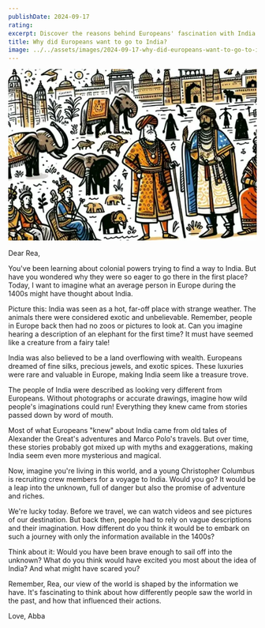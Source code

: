 ```yaml
---
publishDate: 2024-09-17
rating: 
excerpt: Discover the reasons behind Europeans' fascination with India and their eagerness to explore it in the 1400s.
title: Why did Europeans want to go to India?
image: ../../assets/images/2024-09-17-why-did-europeans-want-to-go-to-india-20240917061100062.webp
---
```


![center|500](../../assets/images/2024-09-17-why-did-europeans-want-to-go-to-india-20240917061100062.webp)

Dear Rea,

You've been learning about colonial powers trying to find a way to India. But have you wondered why they were so eager to go there in the first place? Today, I want to imagine what an average person in Europe during the 1400s might have thought about India.

Picture this: India was seen as a hot, far-off place with strange weather. The animals there were considered exotic and unbelievable. Remember, people in Europe back then had no zoos or pictures to look at. Can you imagine hearing a description of an elephant for the first time? It must have seemed like a creature from a fairy tale!

India was also believed to be a land overflowing with wealth. Europeans dreamed of fine silks, precious jewels, and exotic spices. These luxuries were rare and valuable in Europe, making India seem like a treasure trove.

The people of India were described as looking very different from Europeans. Without photographs or accurate drawings, imagine how wild people's imaginations could run! Everything they knew came from stories passed down by word of mouth.

Most of what Europeans "knew" about India came from old tales of Alexander the Great's adventures and Marco Polo's travels. But over time, these stories probably got mixed up with myths and exaggerations, making India seem even more mysterious and magical.

Now, imagine you're living in this world, and a young Christopher Columbus is recruiting crew members for a voyage to India. Would you go? It would be a leap into the unknown, full of danger but also the promise of adventure and riches.

We're lucky today. Before we travel, we can watch videos and see pictures of our destination. But back then, people had to rely on vague descriptions and their imagination. How different do you think it would be to embark on such a journey with only the information available in the 1400s?

Think about it: Would you have been brave enough to sail off into the unknown? What do you think would have excited you most about the idea of India? And what might have scared you?

Remember, Rea, our view of the world is shaped by the information we have. It's fascinating to think about how differently people saw the world in the past, and how that influenced their actions.

Love,
Abba
